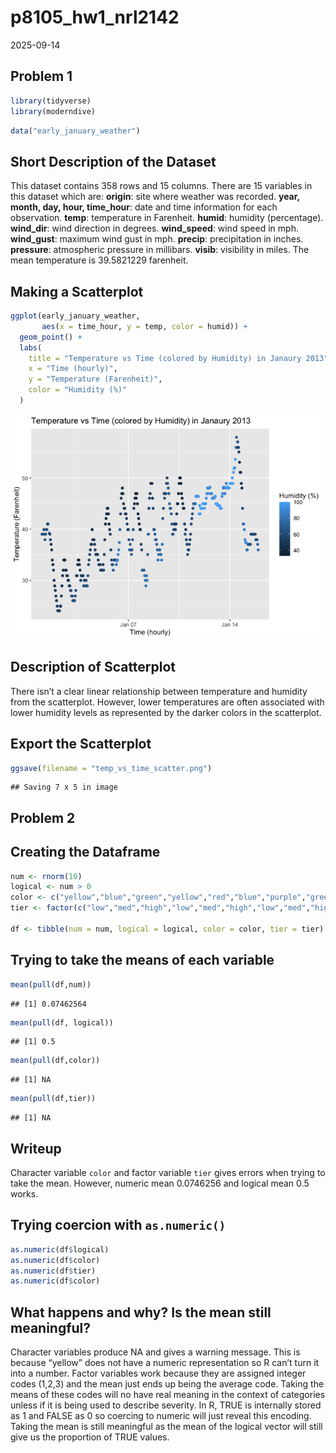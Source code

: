 p8105_hw1_nrl2142
================
2025-09-14

## Problem 1

``` r
library(tidyverse)
library(moderndive)
```

``` r
data("early_january_weather")
```

## Short Description of the Dataset

This dataset contains 358 rows and 15 columns. There are 15 variables in
this dataset which are: **origin**: site where weather was recorded.
**year, month, day, hour, time_hour**: date and time information for
each observation. **temp**: temperature in Farenheit. **humid**:
humidity (percentage). **wind_dir**: wind direction in degrees.
**wind_speed**: wind speed in mph. **wind_gust**: maximum wind gust in
mph. **precip**: precipitation in inches. **pressure**: atmospheric
pressure in millibars. **visib**: visibility in miles. The mean
temperature is 39.5821229 farenheit.

## Making a Scatterplot

``` r
ggplot(early_january_weather,
       aes(x = time_hour, y = temp, color = humid)) +
  geom_point() +
  labs(
    title = "Temperature vs Time (colored by Humidity) in Janaury 2013",
    x = "Time (hourly)",
    y = "Temperature (Farenheit)",
    color = "Humidity (%)"
  )
```

![](p8105_hw1_nrl2142_files/figure-gfm/unnamed-chunk-3-1.png)<!-- -->

## Description of Scatterplot

There isn’t a clear linear relationship between temperature and humidity
from the scatterplot. However, lower temperatures are often associated
with lower humidity levels as represented by the darker colors in the
scatterplot.

## Export the Scatterplot

``` r
ggsave(filename = "temp_vs_time_scatter.png")
```

    ## Saving 7 x 5 in image

## Problem 2

## Creating the Dataframe

``` r
num <- rnorm(10)
logical <- num > 0
color <- c("yellow","blue","green","yellow","red","blue","purple","green","yellow","red")
tier <- factor(c("low","med","high","low","med","high","low","med","high","low"),levels = c("low,","med","high"))

df <- tibble(num = num, logical = logical, color = color, tier = tier)
```

## Trying to take the means of each variable

``` r
mean(pull(df,num))
```

    ## [1] 0.07462564

``` r
mean(pull(df, logical))
```

    ## [1] 0.5

``` r
mean(pull(df,color))
```

    ## [1] NA

``` r
mean(pull(df,tier))
```

    ## [1] NA

## Writeup

Character variable `color` and factor variable `tier` gives errors when
trying to take the mean. However, numeric mean 0.0746256 and logical
mean 0.5 works.

## Trying coercion with `as.numeric()`

``` r
as.numeric(df$logical)
as.numeric(df$color)
as.numeric(df$tier)
as.numeric(df$color)
```

## What happens and why? Is the mean still meaningful?

Character variables produce NA and gives a warning message. This is
because “yellow” does not have a numeric representation so R can’t turn
it into a number. Factor variables work because they are assigned
integer codes (1,2,3) and the mean just ends up being the average code.
Taking the means of these codes will no have real meaning in the context
of categories unless if it is being used to describe severity. In R,
TRUE is internally stored as 1 and FALSE as 0 so coercing to numeric
will just reveal this encoding. Taking the mean is still meaningful as
the mean of the logical vector will still give us the proportion of TRUE
values.
